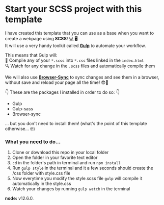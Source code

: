 # Start your SCSS project with this template

I have created this template that you can use as a base when you want to create a webpage using **SCSS**! 💻 🖥</br> It will use a very handy toolkit called [**Gulp**](https://gulpjs.com) to automate your workflow.

This means that Gulp will:</br>
📝 Compile any of your `*.scss` into `*.css` files linked in the `index.html`</br>
🔍 Watch for any change in the `.scss` files and automatically compile them</br>

We will also use [**Browser-Sync**](https://www.browsersync.io) to sync changes and see them in a browser, without save and reload your page all the time! 😎🤘

👇 These are the packages I installed in order to do so: 👇

- Gulp
- Gulp-sass
- Browser-sync

... but you don't need to install them! (what's the point of this template otherwise... 🤓)

### What you need to do...

1. Clone or download this repo in your local folder
2. Open the folder in your favorite text editor
3. `cd` in the folder's path in terminal and run `npm install` 
4. Run `gulp style` in the terminal and it a few seconds should create the /css folder with style.css file
5. Now everytime you modify the style.scss file `gulp` will compile it automatically in the style.css
6. Watch your changes by running `gulp watch` in the terminal 


**node:** v12.6.0.
